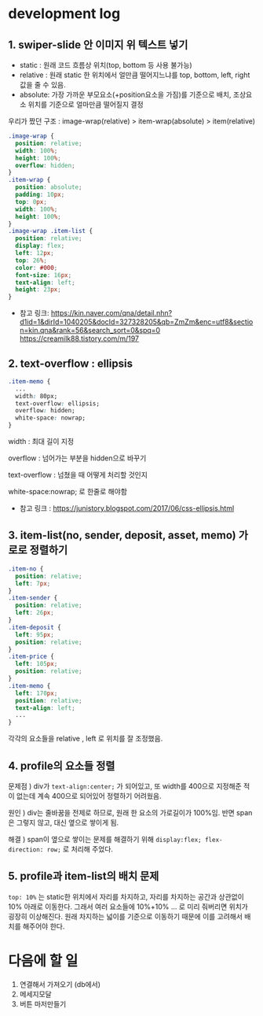 # development log

## 1. swiper-slide 안 이미지 위 텍스트 넣기

* static : 원래 코드 흐름상 위치(top, bottom 등 사용 불가능)
* relative : 원래 static 한 위치에서 얼만큼 떨어지느냐를 top, bottom, left, right 값을 줄 수 있음.
* absolute: 가장 가까운 부모요소(+position요소을 가짐)를 기준으로 배치, 조상요소 위치를 기준으로 얼마만큼 떨어질지 결정

우리가 짰던 구조 : image-wrap(relative) > item-wrap(absolute) > item(relative)

```css
.image-wrap {
  position: relative;
  width: 100%;
  height: 100%;
  overflow: hidden;
}
.item-wrap {
  position: absolute;
  padding: 10px;
  top: 0px;
  width: 100%;
  height: 100%;
}
.image-wrap .item-list {
  position: relative;
  display: flex;
  left: 12px;
  top: 26%;
  color: #000;
  font-size: 16px;
  text-align: left;
  height: 23px;
}
```

+ 참고 링크: https://kin.naver.com/qna/detail.nhn?d1id=1&dirId=1040205&docId=327328205&qb=ZmZm&enc=utf8&section=kin.qna&rank=56&search_sort=0&spq=0
          https://creamilk88.tistory.com/m/197


## 2. text-overflow : ellipsis

```css
.item-memo {
  ...
  width: 80px;
  text-overflow: ellipsis;
  overflow: hidden;
  white-space: nowrap;
}
```


width : 최대 길이 지정

overflow : 넘어가는 부분을 hidden으로 바꾸기

text-overflow : 넘쳤을 때 어떻게 처리할 것인지

white-space:nowrap; 로 한줄로 해야함

+ 참고 링크 : https://junistory.blogspot.com/2017/06/css-ellipsis.html

## 3. item-list(no, sender, deposit, asset, memo) 가로로 정렬하기

```css
.item-no {
  position: relative;
  left: 7px;
}
.item-sender {
  position: relative;
  left: 26px;
}
.item-deposit {
  left: 95px;
  position: relative;
}
.item-price {
  left: 105px;
  position: relative;
}
.item-memo {
  left: 170px;
  position: relative;
  text-align: left;
  ...
}
```
각각의 요소들을 relative , left 로 위치를 잘 조정했음.

## 4. profile의 요소들 정렬

문제점 ) div가 ```text-align:center;```
가 되어있고, 또 width를 400으로 지정해준 적이 없는데 계속 400으로 되어있어 정렬하기 어려웠음.

원인 ) div는 줄바꿈을 전제로 하므로, 원래 한 요소의 가로길이가 100%임. 반면 span은 그렇지 않고, 대신 옆으로 쌓이게 됨.

해결 ) span이 옆으로 쌓이는 문제를 해결하기 위해 ```display:flex; flex-direction: row;```
로 처리해 주었다.

## 5. profile과 item-list의 배치 문제

```top: 10%```
는 static한 위치에서 자리를 차지하고, 자리를 차지하는 공간과 상관없이 10% 아래로 이동한다. 그래서 여러 요소들에 10%+10% ... 로 미리 줘버리면 위치가 굉장히 이상해진다. 원래 차지하는 넓이를 기준으로 이동하기 때문에 이를 고려해서 배치를 해주어야 한다.


# 다음에 할 일

1. 연결해서 가져오기 (db에서)
2. 메세지모달
3. 버튼 마저만들기
